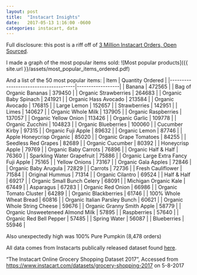 ```yaml
---
layout: post
title:  "Instacart Insights"
date:   2017-05-13 1:16:00 -0600
categories: instacart, data
---
```

Full disclosure: this post is a riff off of [3 Million Instacart Orders, Open Sourced](https://tech.instacart.com/3-million-instacart-orders-open-sourced-d40d29ead6f2).

I made a graph of the most popular items sold: 
![Most popular products]({{ site.url }}/assets/most_popular_items_ordered.pdf)

And a list of the 50 most popular items:
| Item                                 | Quantity Ordered |
|--------------------------------------|------------------|
| Banana                               | 472565           |
| Bag of Organic Bananas               | 379450           |
| Organic Strawberries                 | 264683           |
| Organic Baby Spinach                 | 241921           |
| Organic Hass Avocado                 | 213584           |
| Organic Avocado                      | 176815           |
| Large Lemon                          | 152657           |
| Strawberries                         | 142951           |
| Limes                                | 140627           |
| Organic Whole Milk                   | 137905           |
| Organic Raspberries                  | 137057           |
| Organic Yellow Onion                 | 113426           |
| Organic Garlic                       | 109778           |
| Organic Zucchini                     | 104823           |
| Organic Blueberries                  | 100060           |
| Cucumber Kirby                       | 97315            |
| Organic Fuji Apple                   | 89632            |
| Organic Lemon                        | 87746            |
| Apple Honeycrisp Organic             | 85020            |
| Organic Grape Tomatoes               | 84255            |
| Seedless Red Grapes                  | 82689            |
| Organic Cucumber                     | 80392            |
| Honeycrisp Apple                     | 79769            |
| Organic Baby Carrots                 | 76896            |
| Organic Half & Half                  | 76360            |
| Sparkling Water Grapefruit           | 75886            |
| Organic Large Extra Fancy Fuji Apple | 75165            |
| Yellow Onions                        | 73167            |
| Organic Gala Apples                  | 72846            |
| Organic Baby Arugula                 | 72829            |
| Carrots                              | 72736            |
| Fresh Cauliflower                    | 71584            |
| Original Hummus                      | 71314            |
| Organic Cilantro                     | 69524            |
| Half & Half                          | 69217            |
| Organic Small Bunch Celery           | 68091            |
| Michigan Organic Kale                | 67449            |
| Asparagus                            | 67283            |
| Organic Red Onion                    | 66986            |
| Organic Tomato Cluster               | 64289            |
| Organic Blackberries                 | 61746            |
| 100% Whole Wheat Bread               | 60816            |
| Organic Italian Parsley Bunch        | 60621            |
| Organic Whole String Cheese          | 59676            |
| Organic Granny Smith Apple           | 58779            |
| Organic Unsweeteneed Almond Milk     | 57895            |
| Raspberries                          | 57640            |
| Organic Red Bell Pepper              | 57485            |
| Spring Water                         | 56087            |
| Blueberries                          | 55946            |

Also unexpectedly high was 100% Pure Pumpkin (8,478 orders)

All data comes from Instacarts publically released dataset found [here](https://www.instacart.com/datasets/grocery-shopping-2017).

“The Instacart Online Grocery Shopping Dataset 2017”, Accessed from https://www.instacart.com/datasets/grocery-shopping-2017 on 5-8-2017